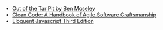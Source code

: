 - [Out of the Tar Pit by Ben Moseley](http://curtclifton.net/papers/MoseleyMarks06a.pdf)
- [Clean Code: A Handbook of Agile Software Craftsmanship](https://www.amazon.com/Clean-Code-Handbook-Software-Craftsmanship/dp/0132350882)
- [Eloquent Javascript Third Edition](https://eloquentjavascript.net/)
